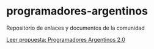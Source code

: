 # programadores-argentinos
Repositorio de enlaces y documentos de la comunidad

[Leer propuesta: Programadores Argentinos 2.0](https://github.com/devthnote/programadores-argentinos/blob/main/DOCS/propuesta_CAMBIOS.md)
